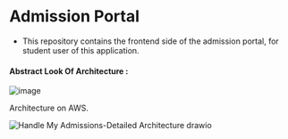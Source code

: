 # Admission Portal
- This repository contains the frontend side of the admission portal, for student user of this application. 

#### Abstract Look Of Architecture :

![image](https://user-images.githubusercontent.com/59203865/153623874-c63fd684-c51f-41e7-9e6d-f4a4acaa7345.png)

Architecture on AWS.

![Handle My Admissions-Detailed Architecture drawio](https://user-images.githubusercontent.com/59203865/153624641-802bda4f-27b0-4cfe-80fd-ff1cb7f197f6.png)
